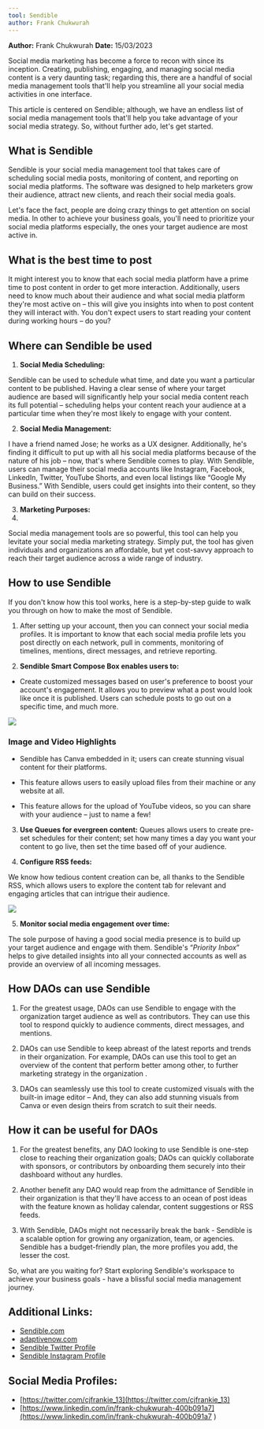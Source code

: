 ```yaml
---
tool: Sendible
author: Frank Chukwurah
---
```


**Author:** Frank Chukwurah 
**Date:** 15/03/2023

Social media marketing has become a force to recon with since its inception. Creating, publishing, engaging, and managing social media content is a very daunting task; regarding this, there are a handful of social media management tools that'll help you streamline all your social media activities in one interface. 

This article is centered on Sendible; although, we have an endless list of social media management tools that'll help you take advantage of your social media strategy. So, without further ado, let's get started. 

## What is Sendible

Sendible is your social media management tool that takes care of scheduling social media posts, monitoring of content, and reporting on social media platforms. The software was designed to help marketers grow their audience, attract new clients, and reach their social media goals. 

Let's face the fact, people are doing crazy things to get attention on social media. In other to achieve your business goals, you'll need to prioritize your social media platforms especially, the ones your target audience are most active in.

## What is the best time to post

It might interest you to know that each social media platform have a prime time 
to post content in order to get more interaction. Additionally, users need to know much about their audience and what social media platform they're most active on – this will give you insights into when to post content they will interact with. You don't expect users to start reading your content during working hours – do you?

## Where can Sendible be used

1. **Social Media Scheduling:**

Sendible can be used to schedule what time, and date you want a particular content to be published. Having a clear sense of where your target audience are based will significantly help your social media content reach its full potential – scheduling helps your content reach your audience at a particular time when they're most likely to engage with your content.

2. **Social Media Management:**

I have a friend named Jose; he works as a UX designer. Additionally, he's finding it difficult to put up with all his social media platforms because of the nature of his job – now, that's where Sendible comes to play. With Sendible, users can manage their social media accounts like Instagram, Facebook, LinkedIn, Twitter, YouTube Shorts, and even local listings like “Google My Business.” With Sendible, users could get insights into their content, so they can build on their success.

3. **Marketing Purposes:**
4. 
Social media management tools are so powerful, this tool can help you levitate your social media marketing strategy. Simply put, the tool has given individuals and organizations an affordable, but yet cost-savvy approach to reach their target audience across a wide range of industry.

## How to use Sendible

If you don't know how this tool works, here is a step-by-step guide to walk you through on how to make the most of Sendible. 

1. After setting up your account, then you can connect your social media profiles. It is important to know that each social media profile lets you post directly on each network, pull in comments, monitoring of timelines, mentions, direct messages, and retrieve reporting. 

2. **Sendible Smart Compose Box enables users to:**
*  Create customized messages based on user's  preference to boost your account's engagement. It allows you to preview what a post would look like once it is published. Users can schedule posts to go out on a specific time, and much more. 

![](https://i.imgur.com/m0A9uBO.jpg)

### Image and Video Highlights

* Sendible has Canva embedded in it; users can create stunning visual content for their platforms.

* This feature allows users to easily upload files from their machine or any website at all.

* This feature allows for the upload of YouTube videos, so you can share with your audience – just to name a few!

3. **Use Queues for evergreen content:**
Queues allows users to create pre-set schedules for their content; set how many times a day you want your content to go live, then set the time based off of your audience. 

4. **Configure RSS feeds:**

We know how tedious content creation can be, all thanks to the Sendible RSS, which allows users to explore the content tab for relevant and engaging articles that can intrigue their audience.

![](https://i.imgur.com/yq6Q3NR.jpg)


5. **Monitor social media engagement over time:**

The sole purpose of having a good social media presence is to build up your target audience and engage with them. Sendible's “*Priority Inbox*” helps to give detailed insights into all your connected accounts as well as provide an overview of all incoming messages.


## How DAOs can use Sendible

1. For the greatest usage, DAOs can use Sendible to engage with the organization target audience as well as contributors. They can use this tool to respond quickly to audience comments, direct messages, and mentions. 

2. DAOs can use Sendible to keep abreast of the latest reports and trends in their organization. For example, DAOs can use this tool to get an overview of the content that perform better among other, to further marketing strategy in the organization .

3. DAOs can seamlessly use this tool to create customized visuals with the built-in image editor – And, they can also add stunning visuals from Canva or even design theirs from scratch to suit their needs. 

## How it can be useful for DAOs

1. For the greatest benefits, any DAO looking to use Sendible is one-step close to reaching their organization goals; DAOs can quickly collaborate with sponsors, or contributors by onboarding them securely into their dashboard without any hurdles.

2. Another benefit any DAO would reap from the admittance of Sendible in their organization is that they'll have access to an ocean of post ideas with the feature known as holiday calendar, content suggestions or RSS feeds. 

3. With Sendible, DAOs might not necessarily break the bank - Sendible is a scalable option for growing any organization, team, or agencies. Sendible has a budget-friendly plan, the more profiles you add, the lesser the cost.

So, what are you waiting for? Start exploring Sendible's workspace to achieve your business goals - have a blissful social media management journey.

## Additional Links:

* [Sendible.com](https://tinyurl.com/2p9e57fw)
* [adaptivenow.com](https://tinyurl.com/yc2wpamh)
* [Sendible Twitter Profile](https://tinyurl.com/24ac5bbe)
* [Sendible Instagram Profile ](https://tinyurl.com/4h75se6w)

## Social Media Profiles:
* [https://twitter.com/cjfrankie_13](https://twitter.com/cjfrankie_13)
* [https://www.linkedin.com/in/frank-chukwurah-400b091a7](https://www.linkedin.com/in/frank-chukwurah-400b091a7 )